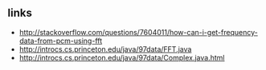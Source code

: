 ## links
 * http://stackoverflow.com/questions/7604011/how-can-i-get-frequency-data-from-pcm-using-fft
 * http://introcs.cs.princeton.edu/java/97data/FFT.java
 * http://introcs.cs.princeton.edu/java/97data/Complex.java.html
